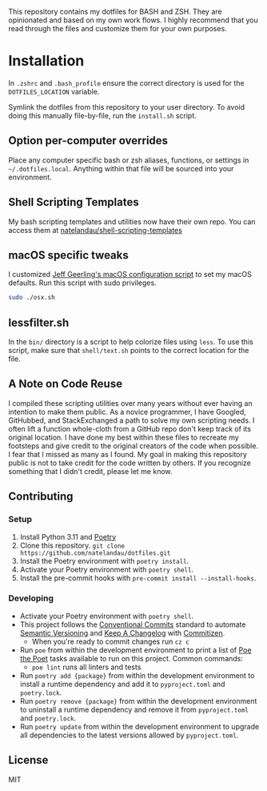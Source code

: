 This repository contains my dotfiles for BASH and ZSH. They are opinionated and based on my own work flows. I highly recommend that you read through the files and customize them for your own purposes.

# Installation

In `.zshrc` and `.bash_profile` ensure the correct directory is used for the `DOTFILES_LOCATION` variable.

Symlink the dotfiles from this repository to your user directory. To avoid doing this manually file-by-file, run the `install.sh` script.

## Option per-computer overrides

Place any computer specific bash or zsh aliases, functions, or settings in `~/.dotfiles.local`. Anything within that file will be sourced into your environment.

## Shell Scripting Templates

My bash scripting templates and utilities now have their own repo. You can access them at [natelandau/shell-scripting-templates](https://github.com/natelandau/shell-scripting-templates)

## macOS specific tweaks

I customized [Jeff Geerling's macOS configuration script](https://github.com/geerlingguy/dotfiles/blob/master/.osx) to set my macOS defaults. Run this script with sudo privileges.

```bash
sudo ./osx.sh
```

## lessfilter.sh

In the `bin/` directory is a script to help colorize files using `less`. To use this script, make sure that `shell/text.sh` points to the correct location for the file.

## A Note on Code Reuse

I compiled these scripting utilities over many years without ever having an intention to make them public. As a novice programmer, I have Googled, GitHubbed, and StackExchanged a path to solve my own scripting needs. I often lift a function whole-cloth from a GitHub repo don't keep track of its original location. I have done my best within these files to recreate my footsteps and give credit to the original creators of the code when possible. I fear that I missed as many as I found. My goal in making this repository public is not to take credit for the code written by others. If you recognize something that I didn't credit, please let me know.

## Contributing

### Setup

1. Install Python 3.11 and [Poetry](https://python-poetry.org)
2. Clone this repository. `git clone https://github.com/natelandau/dotfiles.git`
3. Install the Poetry environment with `poetry install`.
4. Activate your Poetry environment with `poetry shell`.
5. Install the pre-commit hooks with `pre-commit install --install-hooks`.

### Developing

-   Activate your Poetry environment with `poetry shell`.
-   This project follows the [Conventional Commits](https://www.conventionalcommits.org/) standard to automate [Semantic Versioning](https://semver.org/) and [Keep A Changelog](https://keepachangelog.com/) with [Commitizen](https://github.com/commitizen-tools/commitizen).
    -   When you're ready to commit changes run `cz c`
-   Run `poe` from within the development environment to print a list of [Poe the Poet](https://github.com/nat-n/poethepoet) tasks available to run on this project. Common commands:
    -   `poe lint` runs all linters and tests
-   Run `poetry add {package}` from within the development environment to install a runtime dependency and add it to `pyproject.toml` and `poetry.lock`.
-   Run `poetry remove {package}` from within the development environment to uninstall a runtime dependency and remove it from `pyproject.toml` and `poetry.lock`.
-   Run `poetry update` from within the development environment to upgrade all dependencies to the latest versions allowed by `pyproject.toml`.

## License

MIT
